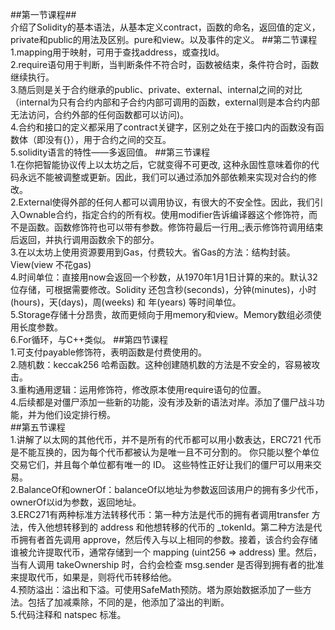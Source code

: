 ##第一节课程##   
介绍了Solidity的基本语法，从基本定义contract，函数的命名，返回值的定义，private和public的用法及区别。pure和view。以及事件的定义。
##第二节课程  
1.mapping用于映射，可用于查找address，或查找Id。   
2.require语句用于判断，当判断条件不符合时，函数被结束，条件符合时，函数继续执行。   
3.随后则是关于合约继承的public、private、external、internal之间的对比（internal为只有合约内部和子合约内部可调用的函数，external则是本合约内部无法访问，合约外部的任何函数都可以访问)。  
4.合约和接口的定义都采用了contract关键字，区别之处在于接口内的函数没有函数体（即没有{}），用于合约之间的交互。   
5.solidity语言的特性——多返回值。
##第三节课程   
1.在你把智能协议传上以太坊之后，它就变得不可更改, 这种永固性意味着你的代码永远不能被调整或更新。因此，我们可以通过添加外部依赖来实现对合约的修改。      
2.External使得外部的任何人都可以调用协议，有很大的不安全性。因此，我们引入Ownable合约，指定合约的所有权。使用modifier告诉编译器这个修饰符，而不是函数。函数修饰符也可以带有参数。修饰符最后一行用_;表示修饰符调用结束后返回，并执行调用函数余下的部分。   
3.在以太坊上使用资源要用到Gas，付费较大。省Gas的方法：结构封装。View(view 不花gas)   
4.时间单位：直接用now会返回一个秒数，从1970年1月1日计算的来的。默认32位存储，可根据需要修改。Solidity 还包含秒(seconds)，分钟(minutes)，小时(hours)，天(days)，周(weeks) 和 年(years) 等时间单位。   
5.Storage存储十分昂贵，故而更倾向于用memory和view。Memory数组必须使用长度参数。    
6.For循环，与C++类似。
##第四节课程   
1.可支付payable修饰符，表明函数是付费使用的。         
2.随机数：keccak256 哈希函数。这种创建随机数的方法是不安全的，容易被攻击。     
3.重构通用逻辑：运用修饰符，修改原本使用require语句的位置。   
4.后续都是对僵尸添加一些新的功能，没有涉及新的语法对岸。添加了僵尸战斗功能，并为他们设定排行榜。    
##第五节课程   
1.讲解了以太网的其他代币，并不是所有的代币都可以用小数表达，ERC721 代币是不能互换的，因为每个代币都被认为是唯一且不可分割的。 你只能以整个单位交易它们，并且每个单位都有唯一的 ID。 这些特性正好让我们的僵尸可以用来交易。    
2.BalanceOf和ownerOf：balanceOf以地址为参数返回该用户的拥有多少代币，ownerOf以id为参数，返回地址。     
3.ERC271有两种标准方法转移代币：第一种方法是代币的拥有者调用transfer 方法，传入他想转移到的 address 和他想转移的代币的 _tokenId。第二种方法是代币拥有者首先调用 approve，然后传入与以上相同的参数。接着，该合约会存储谁被允许提取代币，通常存储到一个 mapping (uint256 => address) 里。然后，当有人调用 takeOwnership 时，合约会检查 msg.sender 是否得到拥有者的批准来提取代币，如果是，则将代币转移给他。        
4.预防溢出：溢出和下溢。可使用SafeMath预防。塔为原始数据添加了一些方法。包括了加减乘除，不同的是，他添加了溢出的判断。      
5.代码注释和 natspec 标准。
